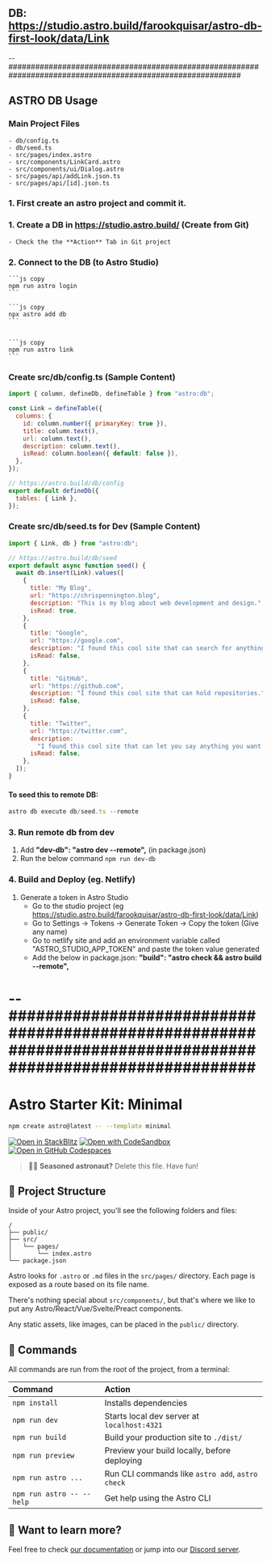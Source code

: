 ## DB: https://studio.astro.build/farookquisar/astro-db-first-look/data/Link

--############################################################################################################

## ASTRO DB Usage

### Main Project Files
    - db/config.ts
    - db/seed.ts
    - src/pages/index.astro
    - src/components/LinkCard.astro
    - src/components/ui/Dialog.astro
    - src/pages/api/addLink.json.ts
    - src/pages/api/[id].json.ts

### 1. First create an astro project and commit it.    

### 1. Create a DB in https://studio.astro.build/ (Create from Git)

    - Check the the **Action** Tab in Git project

### 2. Connect to the DB (to Astro Studio)

    ```js copy
    npm run astro login
    ```

    ```js copy
    npx astro add db
    ```
    

    ```js copy
    npm run astro link
    ```

### Create src/db/config.ts (Sample Content)

```js filename="src/db/config.ts" copy
import { column, defineDb, defineTable } from "astro:db";

const Link = defineTable({
  columns: {
    id: column.number({ primaryKey: true }),
    title: column.text(),
    url: column.text(),
    description: column.text(),
    isRead: column.boolean({ default: false }), 
  },
});

// https://astro.build/db/config
export default defineDb({
  tables: { Link },
});
```

### Create src/db/seed.ts for Dev (Sample Content)

```js filename="src/db/seed.ts" copy
import { Link, db } from "astro:db";

// https://astro.build/db/seed
export default async function seed() {
  await db.insert(Link).values([
    {
      title: "My Blog",
      url: "https://chrispennington.blog",
      description: "This is my blog about web development and design.",
      isRead: true,
    },
    {
      title: "Google",
      url: "https://google.com",
      description: "I found this cool site that can search for anything.",
      isRead: false,
    },
    {
      title: "GitHub",
      url: "https://github.com",
      description: "I found this cool site that can hold repositories.",
      isRead: false,
    },
    {
      title: "Twitter",
      url: "https://twitter.com",
      description:
        "I found this cool site that can let you say anything you want without accountability!",
      isRead: false,
    },
  ]);
}
```

#### To seed this to remote DB:
```js copy
astro db execute db/seed.ts --remote
```


### 3. Run remote db from dev

1. Add **"dev-db": "astro dev --remote",** (in package.json)
2. Run the below command
   `npm run dev-db`

### 4. Build and Deploy (eg. Netlify)

1. Generate a token in Astro Studio
   - Go to the studio project (eg https://studio.astro.build/farookquisar/astro-db-first-look/data/Link)
   - Go to Settings -> Tokens -> Generate Token -> Copy the token (Give any name)
   - Go to netlify site and add an environment variable called "ASTRO_STUDIO_APP_TOKEN" and paste the token value generated
   - Add the below in package.json:
     **"build": "astro check && astro build --remote",**

# --############################################################################################################

# Astro Starter Kit: Minimal

```sh
npm create astro@latest -- --template minimal
```

[![Open in StackBlitz](https://developer.stackblitz.com/img/open_in_stackblitz.svg)](https://stackblitz.com/github/withastro/astro/tree/latest/examples/minimal)
[![Open with CodeSandbox](https://assets.codesandbox.io/github/button-edit-lime.svg)](https://codesandbox.io/p/sandbox/github/withastro/astro/tree/latest/examples/minimal)
[![Open in GitHub Codespaces](https://github.com/codespaces/badge.svg)](https://codespaces.new/withastro/astro?devcontainer_path=.devcontainer/minimal/devcontainer.json)

> 🧑‍🚀 **Seasoned astronaut?** Delete this file. Have fun!

## 🚀 Project Structure

Inside of your Astro project, you'll see the following folders and files:

```text
/
├── public/
├── src/
│   └── pages/
│       └── index.astro
└── package.json
```

Astro looks for `.astro` or `.md` files in the `src/pages/` directory. Each page is exposed as a route based on its file name.

There's nothing special about `src/components/`, but that's where we like to put any Astro/React/Vue/Svelte/Preact components.

Any static assets, like images, can be placed in the `public/` directory.

## 🧞 Commands

All commands are run from the root of the project, from a terminal:

| Command                   | Action                                           |
| :------------------------ | :----------------------------------------------- |
| `npm install`             | Installs dependencies                            |
| `npm run dev`             | Starts local dev server at `localhost:4321`      |
| `npm run build`           | Build your production site to `./dist/`          |
| `npm run preview`         | Preview your build locally, before deploying     |
| `npm run astro ...`       | Run CLI commands like `astro add`, `astro check` |
| `npm run astro -- --help` | Get help using the Astro CLI                     |

## 👀 Want to learn more?

Feel free to check [our documentation](https://docs.astro.build) or jump into our [Discord server](https://astro.build/chat).
